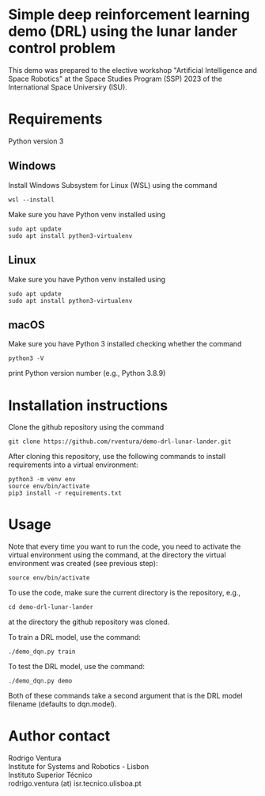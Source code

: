 # Simple deep reinforcement learning demo (DRL) using the lunar lander control problem

This demo was prepared to the elective workshop "Artificial Intelligence and Space Robotics" at the Space Studies Program (SSP) 2023 of the International Space Universiry (ISU).

# Requirements

Python version 3

## Windows

Install Windows Subsystem for Linux (WSL) using the command

    wsl --install

Make sure you have Python venv installed using

    sudo apt update
    sudo apt install python3-virtualenv

## Linux

Make sure you have Python venv installed using

    sudo apt update
    sudo apt install python3-virtualenv

## macOS

Make sure you have Python 3 installed checking whether the command

    python3 -V

print Python version number (e.g., Python 3.8.9)

# Installation instructions

Clone the github repository using the command

    git clone https://github.com/rventura/demo-drl-lunar-lander.git

After cloning this repository, use the following commands to install requirements into a virtual environment:

    python3 -m venv env
    source env/bin/activate
    pip3 install -r requirements.txt

# Usage

Note that every time you want to run the code, you need to activate the virtual environment using the command, at the directory the virtual environment was created (see previous step):

    source env/bin/activate

To use the code, make sure the current directory is the repository, e.g.,

    cd demo-drl-lunar-lander

at the directory the github repository was cloned.

To train a DRL model, use the command:

    ./demo_dqn.py train

To test the DRL model, use the command:

    ./demo_dqn.py demo

Both of these commands take a second argument that is the DRL model filename (defaults to dqn.model).

# Author contact

Rodrigo Ventura<br/>
Institute for Systems and Robotics - Lisbon<br/>
Instituto Superior Técnico<br/>
rodrigo.ventura (at) isr.tecnico.ulisboa.pt
